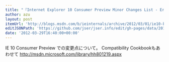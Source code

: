 ```yaml
---
title: "『Internet Explorer 10 Consumer Preview Minor Changes List - EricLaw's IEInternals - Site Home - MSDN Blogs』"
author: azu
layout: post
itemUrl: 'http://blogs.msdn.com/b/ieinternals/archive/2012/03/01/ie10-beta-consumer-preview-minor-changes-changelist.aspx'
editJSONPath: 'https://github.com/jser/jser.info/edit/gh-pages/data/2012/03/index.json'
date: '2012-03-29T16:40:00+00:00'
---
```

IE 10 Consumer Preview での変更点について。
Compatibility Cookbookもあわせて
http://msdn.microsoft.com/library/hh801219.aspx

